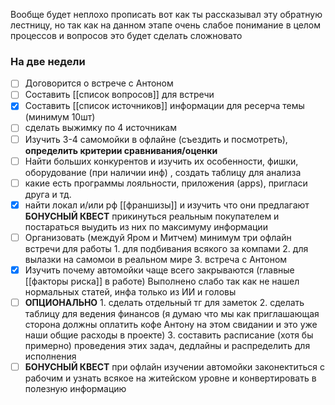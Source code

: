 Вообще будет неплохо прописать вот как ты рассказывал эту обратную лестницу, но так как на данном этапе очень слабое понимание в целом процессов и вопросов это будет сделать сложновато

### На две недели
- [ ] Договорится о встрече с Антоном
- [ ] Составить [[список вопросов]] для встречи
- [x] Составить [[список источников]] информации для ресерча темы (минимум 10шт)
- [ ] сделать выжимку по 4 источникам
- [ ] Изучить 3-4 самомойки в офлайне (съездить и посмотреть), **определить критерии сравнивания/оценки**
- [ ] Найти больших конкурентов и изучить их особенности, фишки, оборудование (при наличии инф) , создать таблицу для анализа
- [ ] какие есть программы лояльности, приложения (apps), пригласи друга и тд.
- [x] найти локал и/или рф [[франшизы]] и изучить что они предлагают 
     **БОНУСНЫЙ КВЕСТ**
      прикинуться реальным покупателем и постараться выудить из них по максимуму информации
- [ ] Организовать (междуй Яром и Митчем) минимум три офлайн встречи для работы
      1. для подбивания всякого за компами
      2. для вылазки на самомои в реальном мире 
      3. встреча с Антоном 
- [x] Изучить почему автомойки чаще всего закрываются (главные [[факторы риска]] в работе)
      Выполнено слабо так как не нашел нормальных статей, инфа только из ИИ и головы
- [ ] **ОПЦИОНАЛЬНО**
      1. сделать отдельный тг для заметок
      2. сделать таблицу для ведения финансов (я думаю что мы как приглашающая сторона должны оплатить кофе Антону на этом свидании и это уже наши общие расходы в проекте)
      3. составить расписание (хотя бы примерно) проведения этих задач, дедлайны и распределить для исполнения
- [ ] **БОНУСНЫЙ КВЕСТ**
      при офлайн изучении автомойки законектиться с рабочим и узнать всякое на житейском уровне и конвертировать в полезную информацию 
